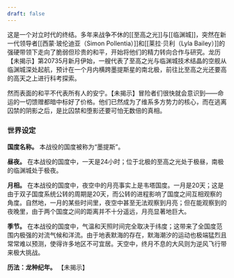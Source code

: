 ```yaml
---
draft: false
---
```


这是一个对立时代的终结。多年来战争不休的[[至高之光]]与[[临渊城]]，突然在新一代领导者[[西蒙·玻伦迪亚（Simon Pollentia）]]和[[莱拉·贝利（Lyla Bailey）]]的强硬带领下走向了脆弱但珍贵的和平，开始将他们的精力转向合作与研究。龙历【未揭示】第20735月新月伊始，一艘代表了至高之光与临渊城技术结晶的空舰从临渊城深处起航，预计在一个月内横跨墨提斯星的南北极，前往比至高之光还要高的高天之上进行科考探索。

然而表面的和平不代表所有人的安宁。【未揭示】冒险者们很快就会意识到——命运的一切馈赠都暗中标好了价格。他们已然成为了维系多方势力的核心，而在逃离囚禁的阴影之后，是比囚禁和堕影还要可怕无数倍的真相。

### 世界设定

**国度名称。** 本战役的国度被称为“墨提斯”。

**昼夜。** 在本战役的国度中，一天是24小时；位于北极的至高之光处于极昼，南极的临渊城处于极夜。

**月相。** 在本战役的国度中，夜空中的月亮事实上是韦塔国度。一月是20天；这是由于双子国度系统公转的周期是20天，而公转的进程影响了国度之间互相观察的角度。自然地，一月的某些时间里，夜空中甚至无法观察到月亮；但在能观察到的夜晚里，由于两个国度之间的距离并不十分遥远，月亮显著地巨大。

**季节。** 在本战役的国度中，气温和天照时间完全取决于纬度；这带来了全国度范围内极强的对流气候和洋流。由于地表默海的存在，默海潮汐的运动也极端猛烈且常常难以预测，使得许多地区不可宜居。天空中，终月不息的大风则为逆风飞行带来极大挑战。

**历法：龙种纪年。** 【未揭示】
